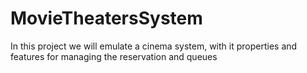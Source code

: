# MovieTheatersSystem
In this project we will emulate a cinema system, with it properties and features for managing the reservation and queues
